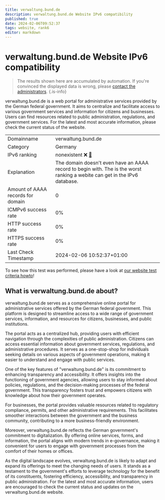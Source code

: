 ```yaml
---
title: verwaltung.bund.de
description: verwaltung.bund.de Website IPv6 compatibility
published: true
date: 2024-02-06T09:52:37
tags: website, rank6
editor: markdown
---
```


# verwaltung.bund.de Website IPv6 compatibility

> The results shown here are accumulated by automation. If you're convinced the displayed data is wrong, please [contact the administrators](/howto/chat). 
{.is-info}

verwaltung.bund.de is a web portal for administrative services provided by the German federal government. It aims to centralize and facilitate access to various government services and information for citizens and businesses. Users can find resources related to public administration, regulations, and government services. For the latest and most accurate information, please check the current status of the website.


|   |   |
| - | - |
| Domainname | verwaltung.bund.de
| Category | Germany |
| IPv6 ranking | nonexistent :x: [🔗](/howto/ranking) |
| Explanation | The domain doesn't even have an AAAA record to begin with. The is the worst ranking a webite can get in the IPv6 database. |
| Amount of AAAA records for domain | 0 |
| ICMPv6 success rate | 0%|
| HTTP success rate | 0% |
| HTTPS success rate | 0% |
| Last Check Timestamp | 2024-02-06 10:52:37+01:00 |

To see how this test was performed, please have a look at [our website test criteria howto](/howto/testcriteria/website)!


## What is verwaltung.bund.de about?
verwaltung.bund.de serves as a comprehensive online portal for administrative services offered by the German federal government. This platform is designed to streamline access to a wide range of government services, information, and resources for citizens, businesses, and public institutions.

The portal acts as a centralized hub, providing users with efficient navigation through the complexities of public administration. Citizens can access essential information about government services, regulations, and administrative procedures. It serves as a one-stop-shop for individuals seeking details on various aspects of government operations, making it easier to understand and engage with public services.

One of the key features of "verwaltung.bund.de" is its commitment to enhancing transparency and accessibility. It offers insights into the functioning of government agencies, allowing users to stay informed about policies, regulations, and the decision-making processes of the federal government. This transparency fosters trust and empowers citizens with knowledge about how their government operates.

For businesses, the portal provides valuable resources related to regulatory compliance, permits, and other administrative requirements. This facilitates smoother interactions between the government and the business community, contributing to a more business-friendly environment.

Moreover, verwaltung.bund.de reflects the German government's commitment to digitalization. By offering online services, forms, and information, the portal aligns with modern trends in e-governance, making it convenient for users to engage with government processes from the comfort of their homes or offices.

As the digital landscape evolves, verwaltung.bund.de is likely to adapt and expand its offerings to meet the changing needs of users. It stands as a testament to the government's efforts to leverage technology for the benefit of its constituents, fostering efficiency, accessibility, and transparency in public administration. For the latest and most accurate information, users are encouraged to check the current status and updates on the verwaltung.bund.de website.


